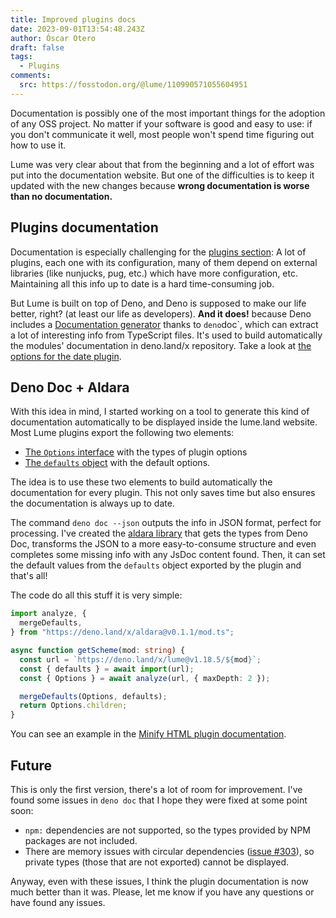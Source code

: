 ```yaml
---
title: Improved plugins docs
date: 2023-09-01T13:54:48.243Z
author: Óscar Otero
draft: false
tags:
  - Plugins
comments:
  src: https://fosstodon.org/@lume/110990571055604951
---
```


Documentation is possibly one of the most important things for the adoption of
any OSS project. No matter if your software is good and easy to use: if you
don't communicate it well, most people won't spend time figuring out how to use
it.

<!-- more -->

Lume was very clear about that from the beginning and a lot of effort was put
into the documentation website. But one of the difficulties is to keep it
updated with the new changes because **wrong documentation is worse than no
documentation.**

## Plugins documentation

Documentation is especially challenging for the
[plugins section](https://lume.land/plugins/): A lot of plugins, each one with
its configuration, many of them depend on external libraries (like nunjucks,
pug, etc.) which have more configuration, etc. Maintaining all this info up to
date is a hard time-consuming job.

But Lume is built on top of Deno, and Deno is supposed to make our life better,
right? (at least our life as developers). **And it does!** because Deno includes
a
[Documentation generator](https://deno.land/manual@v1.36.3/tools/documentation_generator)
thanks to `deno`doc`, which can extract a lot of interesting info from
TypeScript files. It's used to build automatically the modules' documentation in
deno.land/x repository. Take a look at
[the options for the date plugin](https://deno.land/x/lume@v1.18.5/plugins/date.ts?s=Options).

## Deno Doc + Aldara

With this idea in mind, I started working on a tool to generate this kind of
documentation automatically to be displayed inside the lume.land website. Most
Lume plugins export the following two elements:

- [The `Options` interface](https://github.com/lumeland/lume/blob/5e03f8c13d9e0af6c3737bd2813449d59d2084e6/plugins/code_highlight.ts#L6-L18)
  with the types of plugin options
- [The `defaults` object](https://github.com/lumeland/lume/blob/5e03f8c13d9e0af6c3737bd2813449d59d2084e6/plugins/code_highlight.ts#L21-L31)
  with the default options.

The idea is to use these two elements to build automatically the documentation
for every plugin. This not only saves time but also ensures the documentation is
always up to date.

The command `deno doc --json` outputs the info in JSON format, perfect for
processing. I've created the
[aldara library](https://github.com/oscarotero/aldara) that gets the types from
Deno Doc, transforms the JSON to a more easy-to-consume structure and even
completes some missing info with any JsDoc content found. Then, it can set the
default values from the `defaults` object exported by the plugin and that's all!

The code do all this stuff it is very simple:

```ts
import analyze, {
  mergeDefaults,
} from "https://deno.land/x/aldara@v0.1.1/mod.ts";

async function getScheme(mod: string) {
  const url = `https://deno.land/x/lume@v1.18.5/${mod}`;
  const { defaults } = await import(url);
  const { Options } = await analyze(url, { maxDepth: 2 });

  mergeDefaults(Options, defaults);
  return Options.children;
}
```

You can see an example in the
[Minify HTML plugin documentation](https://lume.land/plugins/minify_html/).

## Future

This is only the first version, there's a lot of room for improvement. I've
found some issues in `deno doc` that I hope they were fixed at some point soon:

- `npm:` dependencies are not supported, so the types provided by NPM packages
  are not included.
- There are memory issues with circular dependencies
  ([issue #303](https://github.com/denoland/deno_doc/issues/303)), so private
  types (those that are not exported) cannot be displayed.

Anyway, even with these issues, I think the plugin documentation is now much
better than it was. Please, let me know if you have any questions or have found
any issues.
